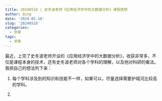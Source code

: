 ```yaml
---
title: 20240518 | 史冬波老师《应用经济学中的大数据分析》课程感想
author: Qing
date: '2024-05-18'
slug: '20240518'
categories:
  - 求索
tags:
  - 求索
---
```


最近，上完了史冬波老师开设的《应用经济学中的大数据分析》，收获非常多，不仅是课程本身的技术，还有史冬波老师对各个学科的理解，以及他对科研的看法。我把自己的想法列下来：

1.  每个学科涉及到的知识和技能不一样，如果可以，尽量选择需要护城河比较高的学科。

2. 